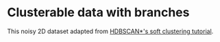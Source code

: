 # Clusterable data with branches

This noisy 2D dataset adapted from [HDBSCAN\*'s soft clustering
tutorial](https://hdbscan.readthedocs.io/en/latest/soft_clustering_explanation.html).